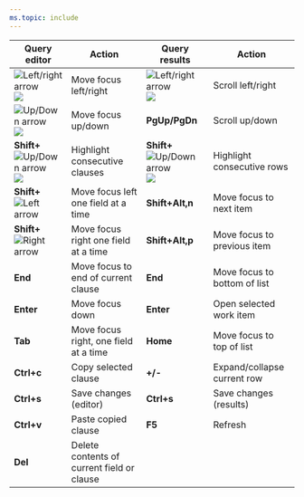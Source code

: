 ```yaml
---
ms.topic: include
---
```


<a id="queries-te-shortcuts"></a>

| Query editor                                                                                                                   | Action                                     | Query results                                                                                                                  | Action                       |
| ------------------------------------------------------------------------------------------------------------------------------ | ------------------------------------------ | ------------------------------------------------------------------------------------------------------------------------------ | ---------------------------- |
| ![Left/right arrow](/azure/devops/boards/media/icons/Arrow_Next.png) ![ ](/azure/devops/boards/media/icons/Arrow_Previous.png) | Move focus left/right                      | ![Left/right arrow](/azure/devops/boards/media/icons/Arrow_Next.png) ![ ](/azure/devops/boards/media/icons/Arrow_Previous.png) | Scroll left/right            |
| ![Up/Down arrow](/azure/devops/boards/media/icons/Arrow_Up.png) ![ ](/azure/devops/boards/media/icons/Arrow_Down.png)          | Move focus up/down                         | **PgUp/PgDn**                                                                                                                  | Scroll up/down               |
| **Shift+**![Up/Down arrow](/azure/devops/boards/media/icons/Arrow_Up.png)![ ](/azure/devops/boards/media/icons/Arrow_Down.png) | Highlight consecutive clauses              | **Shift+**![Up/Down arrow](/azure/devops/boards/media/icons/Arrow_Up.png)![ ](/azure/devops/boards/media/icons/Arrow_Down.png) | Highlight consecutive rows   |
| **Shift+**![Left arrow](/azure/devops/boards/media/icons/Arrow_Next.png)                                                       | Move focus left one field at a time        | **Shift+Alt,n**                                                                                                                | Move focus to next item      |
| **Shift+**![Right arrow](/azure/devops/boards/media/icons/Arrow_Previous.png)                                                  | Move focus right one field at a time       | **Shift+Alt,p**                                                                                                                | Move focus to previous item  |
| **End**                                                                                                                        | Move focus to end of current clause        | **End**                                                                                                                        | Move focus to bottom of list |
| **Enter**                                                                                                                      | Move focus down                            | **Enter**                                                                                                                      | Open selected work item      |
| **Tab**                                                                                                                        | Move focus right, one field at a time      | **Home**                                                                                                                       | Move focus to top of list    |
| **Ctrl+c**                                                                                                                     | Copy selected clause                       | **+/-**                                                                                                                        | Expand/collapse current row  |
| **Ctrl+s**                                                                                                                     | Save changes (editor)                      | **Ctrl+s**                                                                                                                     | Save changes (results)       |
| **Ctrl+v**                                                                                                                     | Paste copied clause                        | **F5**                                                                                                                         | Refresh                      |
| **Del**                                                                                                                        | Delete contents of current field or clause |                                                                                                                                |                              |
